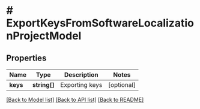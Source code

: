 # # ExportKeysFromSoftwareLocalizationProjectModel

## Properties

Name | Type | Description | Notes
------------ | ------------- | ------------- | -------------
**keys** | **string[]** | Exporting keys | [optional]

[[Back to Model list]](../../README.md#models) [[Back to API list]](../../README.md#endpoints) [[Back to README]](../../README.md)
